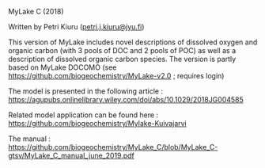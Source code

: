 MyLake C (2018)

Written by Petri Kiuru (petri.j.kiuru@jyu.fi)

This version of MyLake includes novel descriptions of dissolved oxygen and organic carbon (with 3 pools of DOC and 2 pools of POC) as well as a description of dissolved organic carbon species. The version is partly based on MyLake DOCOMO (see https://github.com/biogeochemistry/MyLake-v2.0 ; requires login)

The model is presented in the following article : https://agupubs.onlinelibrary.wiley.com/doi/abs/10.1029/2018JG004585

Related model application can be found here : https://github.com/biogeochemistry/Mylake-Kuivajarvi

The manual : https://github.com/biogeochemistry/MyLake_C/blob/MyLake_C-gtsv/MyLake_C_manual_june_2019.pdf
